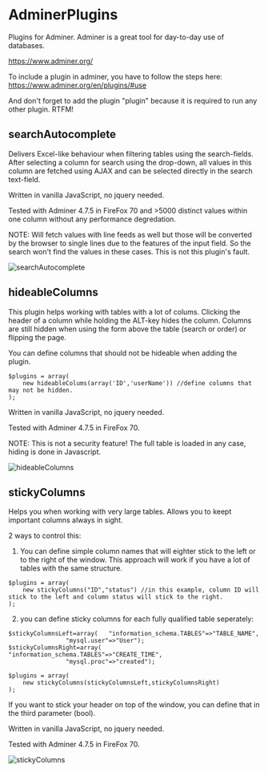 # AdminerPlugins

Plugins for Adminer. Adminer is a great tool for day-to-day use of databases. 

https://www.adminer.org/

To include a plugin in adminer, you have to follow the steps here:
https://www.adminer.org/en/plugins/#use

And don't forget to add the plugin "plugin" because it is required to run any other plugin. RTFM!

## searchAutocomplete

Delivers Excel-like behaviour when filtering tables using the search-fields. 
After selecting a column for search using the drop-down, all values in this column are fetched using AJAX and can be selected directly in the search text-field.

Written in vanilla JavaScript, no jquery needed.

Tested with Adminer 4.7.5 in FireFox 70 and >5000 distinct values within one column without any performance degredation.

NOTE: Will fetch values with line feeds as well but those will be converted by the browser to single lines due to the features of the input field. So the search won't find the values in these cases. This is not this plugin's fault. 

![searchAutocomplete](https://user-images.githubusercontent.com/7764931/69607874-825a9e80-1026-11ea-9e82-1e0cfa347c42.gif)

## hideableColumns

This plugin helps working with tables with a lot of colums. Clicking the header of a column while holding the ALT-key hides the column. Columns are still hidden when using the form above the table (search or order) or flipping the page. 

You can define columns that should not be hideable when adding the plugin.
```
$plugins = array(
	new hideableColums(array('ID','userName')) //define columns that may not be hidden. 
);
```

Written in vanilla JavaScript, no jquery needed.

Tested with Adminer 4.7.5 in FireFox 70.

NOTE: This is not a security feature! The full table is loaded in any case, hiding is done in Javascript. 

![hideableColumns](https://user-images.githubusercontent.com/7764931/69607873-825a9e80-1026-11ea-9d36-39d2566c4a22.gif)

## stickyColumns

Helps you when working with very large tables. Allows you to keept important columns always in sight. 


2 ways to control this: 
1. You can define simple column names that will eighter stick to the left or to the right of the window. This approach will work if you have a lot of tables with the same structure. 

```
$plugins = array(
	new stickyColumns("ID","status") //in this example, column ID will stick to the left and column status will stick to the right. 
);
```

2. you can define sticky columns for each fully qualified table seperately:

```
$stickyColumnsLeft=array(	"information_schema.TABLES"=>"TABLE_NAME",
				"mysql.user"=>"User");
$stickyColumnsRight=array(	"information_schema.TABLES"=>"CREATE_TIME",
				"mysql.proc"=>"created");	

$plugins = array(
	new stickyColumns(stickyColumnsLeft,stickyColumnsRight) 
);
```

If you want to stick your header on top of the window, you can define that in the third parameter (bool).

Written in vanilla JavaScript, no jquery needed.

Tested with Adminer 4.7.5 in FireFox 70.

![stickyColumns](https://user-images.githubusercontent.com/7764931/69730775-f8dfc500-1128-11ea-8255-06da4a5d4a32.gif)


